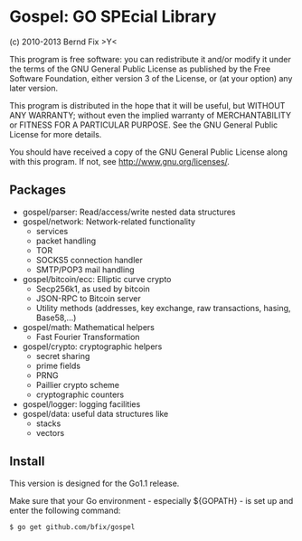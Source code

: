 
Gospel: GO SPEcial Library
==========================

(c) 2010-2013 Bernd Fix   >Y<

This program is free software: you can redistribute it and/or modify
it under the terms of the GNU General Public License as published by
the Free Software Foundation, either version 3 of the License, or (at
your option) any later version.

This program is distributed in the hope that it will be useful, but
WITHOUT ANY WARRANTY; without even the implied warranty of
MERCHANTABILITY or FITNESS FOR A PARTICULAR PURPOSE.  See the GNU
General Public License for more details.

You should have received a copy of the GNU General Public License
along with this program.  If not, see <http://www.gnu.org/licenses/>.

Packages
--------

- gospel/parser: Read/access/write nested data structures
- gospel/network: Network-related functionality
    * services
    * packet handling
    * TOR
    * SOCKS5 connection handler
    * SMTP/POP3 mail handling
- gospel/bitcoin/ecc: Elliptic curve crypto
    * Secp256k1, as used by bitcoin
    * JSON-RPC to Bitcoin server
    * Utility methods (addresses, key exchange, raw
      transactions, hasing, Base58,...)
- gospel/math: Mathematical helpers
    * Fast Fourier Transformation
- gospel/crypto: cryptographic helpers
    * secret sharing
    * prime fields
    * PRNG
    * Paillier crypto scheme
    * cryptographic counters
- gospel/logger: logging facilities
- gospel/data: useful data structures like
    * stacks
    * vectors

Install
-------

This version is designed for the Go1.1 release.

Make sure that your Go environment - especially ${GOPATH} - is set up and
enter the following command:

    $ go get github.com/bfix/gospel
